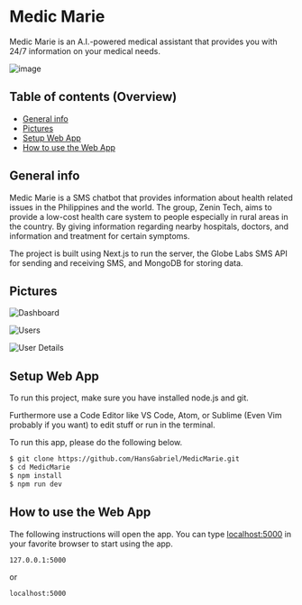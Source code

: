 # Medic Marie

Medic Marie is an A.I.-powered medical assistant that provides you with 24/7 information on your medical needs.

![image](https://user-images.githubusercontent.com/49836841/156952736-7f88c1e0-c612-40f9-8a5b-e64a3f79ba8f.png)

## Table of contents (Overview)

- [General info](#general-info)
- [Pictures](#pictures)
- [Setup Web App](#setup-web-app)
- [How to use the Web App](#how-to-use-web-app)

## General info

Medic Marie is a SMS chatbot that provides information about health related issues in the Philippines and the world. The group, Zenin Tech, aims to provide a low-cost health care system to people especially in rural areas in the country. By giving information regarding nearby hospitals, doctors, and information and treatment for certain symptoms.

The project is built using Next.js to run the server, the Globe Labs SMS API for sending and receiving SMS, and MongoDB for storing data.

## Pictures

![Dashboard](https://user-images.githubusercontent.com/49836841/156952813-0c82f2c2-4e31-49b6-8da6-65a4266f95bf.png)


![Users](https://user-images.githubusercontent.com/49836841/156952896-efb4083f-8cac-4153-a266-f5ca8a611970.png)


![User Details](https://user-images.githubusercontent.com/49836841/156952877-96a6c3bb-65fe-4156-8c9f-4728cbe8b984.png)


## Setup Web App

To run this project, make sure you have installed node.js and git.

Furthermore use a Code Editor like VS Code, Atom, or Sublime (Even Vim probably if you want) to edit stuff or run in the terminal.

To run this app, please do the following below.

```sh
$ git clone https://github.com/HansGabriel/MedicMarie.git
$ cd MedicMarie
$ npm install
$ npm run dev
```

## How to use the Web App

The following instructions will open the app. You can type [localhost:5000](localhost.5000) in your favorite browser to start using the app.

```sh
127.0.0.1:5000
```

or

```sh
localhost:5000
```
